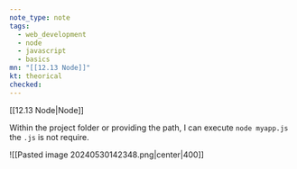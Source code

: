 ```yaml
---
note_type: note
tags:
  - web_development
  - node
  - javascript
  - basics
mn: "[[12.13 Node]]"
kt: theorical
checked: 
---
```

[[12.13 Node|Node]]

Within the project folder or providing the path, I can execute `node myapp.js` the `.js` is not require. 

![[Pasted image 20240530142348.png|center|400]]
